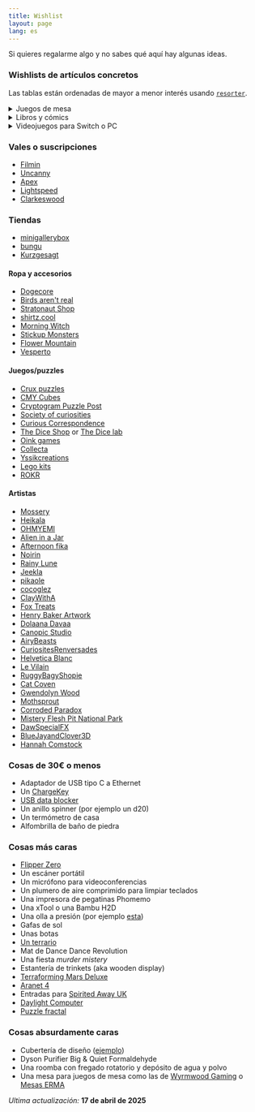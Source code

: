 ```yaml
---
title: Wishlist
layout: page
lang: es
---
```


Si quieres regalarme algo y no sabes qué aquí hay algunas ideas.

### Wishlists de artículos concretos

Las tablas están ordenadas de mayor a menor interés usando [`resorter`](https://www.gwern.net/Resorter).

<details markdown="1">
<summary markdown="1">
Juegos de mesa
</summary>
Puedes ver más cosas en [mi perfil de BoardGameGeek](https://boardgamegeek.com/user/mx_psi).

| Juego de mesa                         | Rank    |
|---------------------------------------|---------|
| Earthborne Rangers                    | 5       |
| The Emerald Flame                     | 4       |
| Dinosaur Island                       | 4       |
| Summit: The Board Game                | 4       |
| Daybreak                              | 4       |
| Escape the Dark Castle                | 3       |
| Smug Owls                             | 3       |
| Black Orchestra                       | 3       |
| Next Station: London                  | 3       |
| Deception: Murder in Hong Kong        | 3       |
| PARKS                                 | 3       |
| Wavelength                            | 2       |
| Escape from the Aliens in Outer Space | 2       |
| In a Grove                            | 2       |
| Nyctophobia                           | 2       |
| Cartographers: A Roll Player Tale     | 2       |
| Seize the Bean                        | 2       |
| Sherlock Holmes Consulting Detective  | 1       |
| The Resistance: Avalon                | 1       |

</details>

<details markdown="1">
<summary markdown="1" >
Libros y cómics
</summary>
Puedes ver más cosas en [mi perfil de Goodreads](https://www.goodreads.com/user/show/23538284-psi).

| Libro o cómic               | Autor/a               | Rank    |
|-----------------------------|-----------------------|---------|
| Wilder Mann                 | Charles Fréger        | 5       |
| Bureaucratics               | Jan Banning           | 5       |
| It's a gas!                 | Sascha Friesike       | 5       |
| What If 2                   | Randall Munroe        | 5       |
| Wings of Renewal            | Claudie Arseneault    | 5       |
| Bullshit Jobs               | David Graeber         | 4       |
| The Geography of Morals     | Owen J. Flanagan      | 4       |
| How To                      | Randall Munroe        | 4       |
| Monstress                   | Marjorie M. Liu       | 3       |
| The Refrigerator Monologues | Catherynne M. Valente | 3       |
| We Have No Idea             | Jorge Cham            | 3       |
| 10 chaises                  | Dominique Ehrhard     | 3       |
| Economics: The User's Guide | Ha-Joon Chang         | 2       |
| Ghost Work                  | Mary L. Gray          | 2       |
| Cloud Atlas                 | David Mitchell        | 1       |
| Do Colors Exist             | Seth Cottrell         | 1       |
| Fábulas #2                  | Bill Willingham       | 1       |
| Les Diners de Gala          | Salvador Dalí         | 1       |

</details>

<details markdown="1">
<summary markdown="1">
Videojuegos para Switch o PC
</summary>

| Videojuego                            | Rank |
|---------------------------------------|------|
| Genesis Noir                          | 5    |
| Super Crazy Rhythm Castle             | 4    |
| WarioWare: Move It!                   | 4    |
| L.A. Noire                            | 3    |
| Pikmin 4                              | 3    |
| The Legend of Zelda: Echoes of Wisdom | 3    |
| Ghost Trick                           | 2    |
| Cave Story +                          | 2    |
| RAINCODE                              | 2    |
| Overland                              | 2    |
| Bayonetta 3                           | 2    |
| Hotline Miami Collection              | 1    |
| Kentucky Route Zero                   | 1    |
| Superhot                              | 1    |

</details>

### Vales o suscripciones

- [Filmin](https://www.filmin.es/premium)
- [Uncanny](https://uncannymagazine.com/)
- [Apex](https://www.apex-magazine.com/)
- [Lightspeed](http://www.lightspeedmagazine.com/)
- [Clarkeswood](http://clarkesworldmagazine.com/)

### Tiendas

- [minigallerybox](https://www.minigallerybox.com/)
- [bungu](https://bungu.store)
- [Kurzgesagt](https://shop-eu.kurzgesagt.org)

#### Ropa y accesorios

- [Dogecore](https://www.dogecore.com/)
- [Birds aren't real](https://birdsarentreal.com/)
- [Stratonaut Shop](https://stratonaut.shop/pages/about-us)
- [shirtz.cool](https://shirtz.cool/)
- [Morning Witch](https://shop.morningwitch.com/collections/shirts)
- [Stickup Monsters](https://stickupmonsters.bigcartel.com)
- [Flower Mountain](https://www.flowermountain.com/)
- [Vesperto](https://vesperto.shop/)

#### Juegos/puzzles

- [Crux puzzles](https://cruxpuzzles.co.uk/)
- [CMY Cubes](https://eu.cmycubes.com/)
- [Cryptogram Puzzle Post](https://cryptogrampuzzlepost.bigcartel.com/category/annual-subscriptions)
- [Society of curiosities](https://www.societyofcuriosities.com)
- [Curious Correspondence](https://www.curiouscorrespondence.com/)
- [The Dice Shop](http://www.mathartfun.com/DiceShop.html) or [The Dice lab](http://thedicelab.com)
- [Oink games](https://oinkgms.com/en/)
- [Collecta](https://www.collecta.biz/es/)
- [Yssikcreations](https://www.etsy.com/es/shop/Yssikcreaciones)
- [Lego kits](https://jkbrickworks.com/kits/)
- [ROKR](https://rokr.robotime.com/)

#### Artistas

- [Mossery](https://www.mossery.co)
- [Heikala](https://heikala.com/)
- [OHMYEMI](https://store.ohmyemi.com/products)
- [Alien in a Jar](https://www.etsy.com/shop/AlienInAJar)
- [Afternoon fika](https://www.afternoonfika.com)
- [Noirin](https://noririn.shop/)
- [Rainy Lune](https://rainylune.com/)
- [Jeekla](https://linktr.ee/jeekla)
- [pikaole](http://pikaole.com/?ckattempt=1)
- [cocoglez](https://www.cocoglez.com/store)
- [ClayWithA](https://shopclaywitha.com)
- [Fox Treats](https://www.foxtreats.com/)
- [Henry Baker Artwork](https://henrybakerartwork.bigcartel.com/products)
- [Dolaana Davaa](https://davaadolik.wixsite.com/dolaanadavaa/commissions)
- [Canopic Studio](https://www.etsy.com/shop/canopicstudio)
- [AiryBeasts](https://www.etsy.com/shop/BrookeDuckart)
- [CuriositesRenversades](https://www.etsy.com/shop/CuriositesRenversade)
- [Helvetica Blanc](https://www.inprnt.com/gallery/helveticablanc/)
- [Le Vilain](https://levilain.fr/boutique/?orderby=date)
- [RuggyBagyShopie](https://www.etsy.com/shop/RuggyBagyShopie)
- [Cat Coven](https://www.catcoven.com/)
- [Gwendolyn Wood](https://www.gwendolynwood.com/)
- [Mothsprout](https://www.etsy.com/shop/Mothsprout)
- [Corroded Paradox](https://cparadox.bigcartel.com/)
- [Mistery Flesh Pit National Park](https://shop.mysteryfleshpitnationalpark.com/)
- [DawSpecialFX](https://www.etsy.com/us-es/shop/DawSpecialFX)
- [BlueJayandClover3D](https://www.etsy.com/us-es/shop/BlueJayandClover3)
- [Hannah Comstock](https://www.hannahcomstock.com/)

### Cosas de 30€ o menos

- Adaptador de USB tipo C a Ethernet
- Un [ChargeKey](https://nomadgoods.com/eu/products/chargekey-usb-c)
- [USB data blocker](https://portablepowersupplies.co.uk/product/usb-data-blocker)
- Un anillo spinner (por ejemplo un d20)
- Un termómetro de casa
- Alfombrilla de baño de piedra

### Cosas más caras

- [Flipper Zero](https://flipperzero.one/)
- Un escáner portátil
- Un micrófono para videoconferencias
- Un plumero de aire comprimido para limpiar teclados
- Una impresora de pegatinas Phomemo
- Una xTool o una Bambu H2D
- Una olla a presión (por ejemplo [esta](https://www.elcorteingles.es/hogar/A28369626-olla-a-presion-singles-kuhn-rikon))
- Gafas de sol
- Unas botas
- [Un terrario](https://www.begoniasymas.com/terrarios/)
- Mat de Dance Dance Revolution
- Una fiesta *murder mistery*
- Estantería de trinkets (aka wooden display)
- [Terraforming Mars Deluxe](https://malditogames.com/tienda/eurogames/300-terraforming-mars-caja-de-componentes-deluxe-promo-8436578813636.html)
- [Aranet 4](https://aranet.com/products/aranet4/)
- Entradas para [Spirited Away UK](https://www.spiritedawayuk.com/)
- [Daylight Computer](https://daylightcomputer.com/)
- [Puzzle fractal](https://cruxpuzzles.co.uk/products/fractal-tray-puzzles)

### Cosas absurdamente caras

- Cubertería de diseño ([ejemplo](https://www.beloinox.pt/en/vertice-belo-inox-portuguese-cutlery-set))
- Dyson Purifier Big & Quiet Formaldehyde
- Una roomba con fregado rotatorio y depósito de agua y polvo
- Una mesa para juegos de mesa como las de [Wyrmwood Gaming](https://linktr.ee/wyrmwoodgaming) o [Mesas ERMA](https://mesaserma.es/)

_Ultima actualización:_ **17 de abril de 2025**
